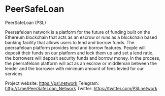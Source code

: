 # PeerSafeLoan
PeerSafeLoan (PSL)

Peersafeloan network is a platform for the future of funding built on the Ethereum blockchain that acts as an escrow or runs as a blockchain based banking facility that allows users to lend and borrow funds.
The peersafeloan platform provides lend and borrow features. People will deposit their funds on our platform and lock them up and set a lend ratio, the borrowers will deposit security funds and borrow money. In the process, the peersafeloan platform will act as an escrow or middleman between the lender and the borrower with minimum amount of fees levied for our services.

Project website: https://psl.network
Telegram: http://t.me/PeerSafeLoan_Network
Twitter: https://twitter.com/PSLnetwork
